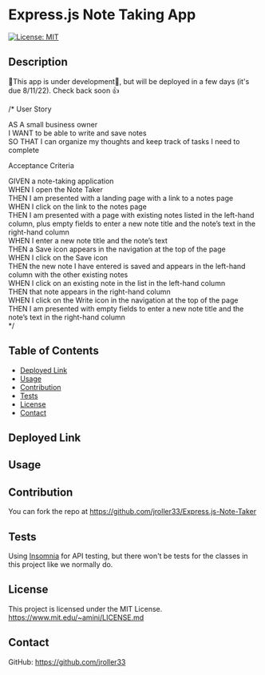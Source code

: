   # Express.js Note Taking App
  [![License: MIT](https://img.shields.io/badge/License-MIT-blue.svg)](https://opensource.org/licenses/MIT)
  ## Description
  🚧This app is under development🚧, but will be deployed in a few days (it's due 8/11/22). Check back soon 👍
  
/*
User Story

AS A small business owner<br/>
I WANT to be able to write and save notes<br/>
SO THAT I can organize my thoughts and keep track of tasks I need to complete<br/>

Acceptance Criteria

GIVEN a note-taking application<br/>
WHEN I open the Note Taker<br/>
THEN I am presented with a landing page with a link to a notes page<br/>
WHEN I click on the link to the notes page<br/>
THEN I am presented with a page with existing notes listed in the left-hand column, plus empty fields to enter a new note title and the note’s text in the right-hand column<br/>
WHEN I enter a new note title and the note’s text<br/>
THEN a Save icon appears in the navigation at the top of the page<br/>
WHEN I click on the Save icon<br/>
THEN the new note I have entered is saved and appears in the left-hand column with the other existing notes<br/>
WHEN I click on an existing note in the list in the left-hand column<br/>
THEN that note appears in the right-hand column<br/>
WHEN I click on the Write icon in the navigation at the top of the page<br/>
THEN I am presented with empty fields to enter a new note title and the note’s text in the right-hand column<br/>
*/


  ## Table of Contents
  - [Deployed Link](#deployed-link)
  - [Usage](#usage)
  - [Contribution](#contribution)
  - [Tests](#tests)
  - [License](#license)
  - [Contact](#contact)
  
  ## Deployed Link
  

  ## Usage

  


  ## Contribution
  You can fork the repo at https://github.com/jroller33/Express.js-Note-Taker
  
  ## Tests
  Using [Insomnia](https://insomnia.rest/) for API testing, but there won't be tests for the classes in this project like we normally do.

  ## License
  This project is licensed under the MIT License. <br/>
  https://www.mit.edu/~amini/LICENSE.md

  ## Contact
  GitHub: https://github.com/jroller33 
  
